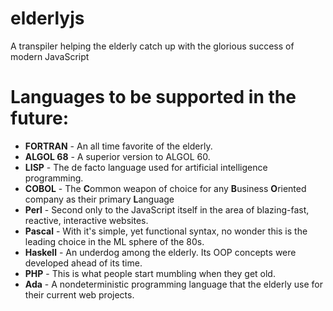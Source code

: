 # elderlyjs
A transpiler helping the elderly catch up with the glorious success of modern JavaScript

# Languages to be supported in the future:
- **FORTRAN** - An all time favorite of the elderly.
- **ALGOL 68** - A superior version to ALGOL 60.
- **LISP** - The de facto language used for artificial intelligence programming.
- **COBOL** - The **C**ommon weapon of choice for any **B**usiness **O**riented company as their primary **L**anguage
- **Perl** - Second only to the JavaScript itself in the area of blazing-fast, reactive, interactive websites.
- **Pascal** - With it's simple, yet functional syntax, no wonder this is the leading choice in the ML sphere of the 80s.
- **Haskell** - An underdog among the elderly. Its OOP concepts were developed ahead of its time.
- **PHP** - This is what people start mumbling when they get old.
- **Ada** - A nondeterministic programming language that the elderly use for their current web projects.